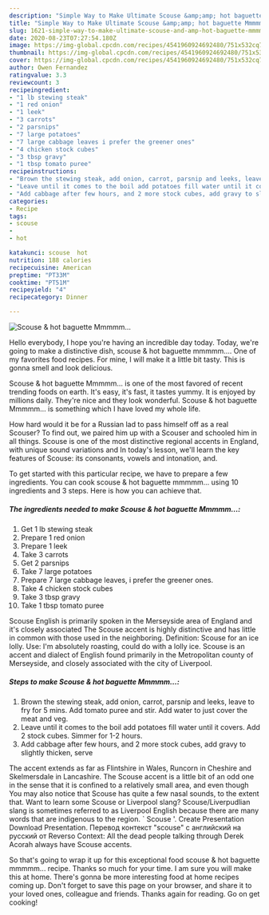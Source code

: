 ```yaml
---
description: "Simple Way to Make Ultimate Scouse &amp;amp; hot baguette Mmmmm..."
title: "Simple Way to Make Ultimate Scouse &amp;amp; hot baguette Mmmmm..."
slug: 1621-simple-way-to-make-ultimate-scouse-and-amp-hot-baguette-mmmmm
date: 2020-08-23T07:27:54.180Z
image: https://img-global.cpcdn.com/recipes/4541960924692480/751x532cq70/scouse-hot-baguette-mmmmm-recipe-main-photo.jpg
thumbnail: https://img-global.cpcdn.com/recipes/4541960924692480/751x532cq70/scouse-hot-baguette-mmmmm-recipe-main-photo.jpg
cover: https://img-global.cpcdn.com/recipes/4541960924692480/751x532cq70/scouse-hot-baguette-mmmmm-recipe-main-photo.jpg
author: Owen Fernandez
ratingvalue: 3.3
reviewcount: 3
recipeingredient:
- "1 lb stewing steak"
- "1 red onion"
- "1 leek"
- "3 carrots"
- "2 parsnips"
- "7 large potatoes"
- "7 large cabbage leaves i prefer the greener ones"
- "4 chicken stock cubes"
- "3 tbsp gravy"
- "1 tbsp tomato puree"
recipeinstructions:
- "Brown the stewing steak, add onion, carrot, parsnip and leeks, leave to fry for 5 mins. Add tomato puree and stir. Add water to just cover the meat and veg."
- "Leave until it comes to the boil add potatoes fill water until it covers. Add 2 stock cubes. Simmer for 1-2 hours."
- "Add cabbage after few hours, and 2 more stock cubes, add gravy to slightly thicken, serve"
categories:
- Recipe
tags:
- scouse
- 
- hot

katakunci: scouse  hot 
nutrition: 188 calories
recipecuisine: American
preptime: "PT33M"
cooktime: "PT51M"
recipeyield: "4"
recipecategory: Dinner

---
```



![Scouse &amp; hot baguette Mmmmm...](https://img-global.cpcdn.com/recipes/4541960924692480/751x532cq70/scouse-hot-baguette-mmmmm-recipe-main-photo.jpg)

Hello everybody, I hope you're having an incredible day today. Today, we're going to make a distinctive dish, scouse &amp; hot baguette mmmmm.... One of my favorites food recipes. For mine, I will make it a little bit tasty. This is gonna smell and look delicious.

Scouse &amp; hot baguette Mmmmm... is one of the most favored of recent trending foods on earth. It's easy, it's fast, it tastes yummy. It is enjoyed by millions daily. They're nice and they look wonderful. Scouse &amp; hot baguette Mmmmm... is something which I have loved my whole life.

How hard would it be for a Russian lad to pass himself off as a real Scouser? To find out, we paired him up with a Scouser and schooled him in all things. Scouse is one of the most distinctive regional accents in England, with unique sound variations and In today&#39;s lesson, we&#39;ll learn the key features of Scouse: its consonants, vowels and intonation, and.


To get started with this particular recipe, we have to prepare a few ingredients. You can cook scouse &amp; hot baguette mmmmm... using 10 ingredients and 3 steps. Here is how you can achieve that.

<!--inarticleads1-->

##### The ingredients needed to make Scouse &amp; hot baguette Mmmmm...:

1. Get 1 lb stewing steak
1. Prepare 1 red onion
1. Prepare 1 leek
1. Take 3 carrots
1. Get 2 parsnips
1. Take 7 large potatoes
1. Prepare 7 large cabbage leaves, i prefer the greener ones.
1. Take 4 chicken stock cubes
1. Take 3 tbsp gravy
1. Take 1 tbsp tomato puree


Scouse English is primarily spoken in the Merseyside area of England and it&#39;s closely associated The Scouse accent is highly distinctive and has little in common with those used in the neighboring. Definition: Scouse for an ice lolly. Use: I&#39;m absolutely roasting, could do with a lolly ice. Scouse is an accent and dialect of English found primarily in the Metropolitan county of Merseyside, and closely associated with the city of Liverpool. 

<!--inarticleads2-->

##### Steps to make Scouse &amp; hot baguette Mmmmm...:

1. Brown the stewing steak, add onion, carrot, parsnip and leeks, leave to fry for 5 mins. Add tomato puree and stir. Add water to just cover the meat and veg.
1. Leave until it comes to the boil add potatoes fill water until it covers. Add 2 stock cubes. Simmer for 1-2 hours.
1. Add cabbage after few hours, and 2 more stock cubes, add gravy to slightly thicken, serve


The accent extends as far as Flintshire in Wales, Runcorn in Cheshire and Skelmersdale in Lancashire. The Scouse accent is a little bit of an odd one in the sense that it is confined to a relatively small area, and even though You may also notice that Scouse has quite a few nasal sounds, to the extent that. Want to learn some Scouse or Liverpool slang? Scouse/Liverpudlian slang is sometimes referred to as Liverpool English because there are many words that are indigenous to the region. ` Scouse &#39;. Create Presentation Download Presentation. Перевод контекст &#34;scouse&#34; c английский на русский от Reverso Context: All the dead people talking through Derek Acorah always have Scouse accents. 

So that's going to wrap it up for this exceptional food scouse &amp; hot baguette mmmmm... recipe. Thanks so much for your time. I am sure you will make this at home. There's gonna be more interesting food at home recipes coming up. Don't forget to save this page on your browser, and share it to your loved ones, colleague and friends. Thanks again for reading. Go on get cooking!
